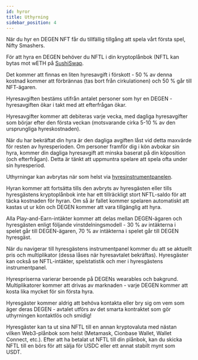 ```yaml
---
id: hyror
title: Uthyrning
sidebar_position: 4
---
```


När du hyr en DEGEN NFT får du tillfällig tillgång att spela vårt första spel, Nifty Smashers.

För att hyra en DEGEN behöver du NFTL i din kryptoplånbok (NFTL kan bytas mot wETH på [SushiSwap](https://sushi.com/).

Det kommer att finnas en liten hyresavgift i förskott - 50 % av denna kostnad kommer att förbrännas (tas bort från cirkulationen) och 50 % går till NFT-ägaren.

Hyresavgiften bestäms utifrån antalet personer som hyr en DEGEN - hyresavgiften ökar i takt med att efterfrågan ökar.

Hyresavgifter kommer att debiteras varje vecka, med dagliga hyresavgifter som börjar efter den första veckan (motsvarande cirka 5-10 % av den ursprungliga hyreskostnaden).

När du har bekräftat din hyra är den dagliga avgiften låst vid detta maxvärde för resten av hyresperioden. Om personer framför dig i kön avbokar sin hyra, kommer din dagliga hyresavgift att minska baserat på din köposition (och efterfrågan). Detta är tänkt att uppmuntra spelare att spela ofta under sin hyresperiod.

Uthyrningar kan avbrytas när som helst via [hyresinstrumentpanelen](https://niftyleague.com/profile).

Hyran kommer att fortsätta tills den avbryts av hyresgästen eller tills hyresgästens kryptoplånbok inte har ett tillräckligt stort NFTL-saldo för att täcka kostnaden för hyran. Om så är fallet kommer spelaren automatiskt att kastas ut ur kön och DEGEN kommer att vara tillgänglig att hyra.

Alla Play-and-Earn-intäkter kommer att delas mellan DEGEN-ägaren och hyresgästen enligt följande vinstdelningsmodell - 30 % av intäkterna i spelet går till DEGEN-ägaren, 70 % av intäkterna i spelet går till DEGEN hyresgäst.

När du navigerar till hyresgästens instrumentpanel kommer du att se aktuellt pris och multiplikator (dessa låses när hyresavtalet bekräftas). Hyresgäster kan också se NFTL-intäkter, spelstatistik och mer i hyresgästens instrumentpanel.

Hyrespriserna varierar beroende på DEGENs wearables och bakgrund. Multiplikatorer kommer att drivas av marknaden - varje DEGEN kommer att kosta lika mycket för sin första hyra.

Hyresgäster kommer aldrig att behöva kontakta eller bry sig om vem som äger deras DEGEN - avtalet utförs av det smarta kontraktet som gör uthyrningen kontaktlös och smidig!

Hyresgäster kan ta ut sina NFTL till en annan kryptovaluta med nästan vilken Web3-plånbok som helst (Metamask, Cionbase Wallet, Wallet Connect, etc.). Efter att ha betalat ut NFTL till din plånbok, kan du skicka NFTL till en börs för att sälja för USDC eller ett annat stabilt mynt som USDT.
